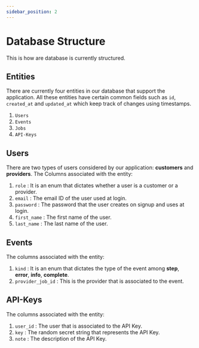 ```yaml
---
sidebar_position: 2
---
```


# Database Structure

This is how are database is currently structured.

## Entities

There are currently four entities in our database that support the application. All these entities have certain common fields such as `id`, `created_at` and `updated_at` which keep track of changes using timestamps.

1. `Users`
2. `Events`
3. `Jobs`
4. `API-Keys`

## Users

There are two types of users considered by our application: **customers** and **providers**.
The Columns associated with the entity:

1. `role` : It is an enum that dictates whether a user is a customer or a provider.
2. `email` : The email ID of the user used at login.
3. `password` : The password that the user creates on signup and uses at login.
4. `first_name` : The first name of the user.
5. `last_name` : The last name of the user.

## Events

The columns associated with the entity:

1. `kind` : It is an enum that dictates the type of the event among **step**, **error**, **info**, **complete**.
2. `provider_job_id` : This is the provider that is associated to the event.

## API-Keys

The columns associated with the entity:

1. `user_id` : The user that is associated to the API Key.
2. `key` : The random secret string that represents the API Key.
3. `note` : The description of the API Key.
